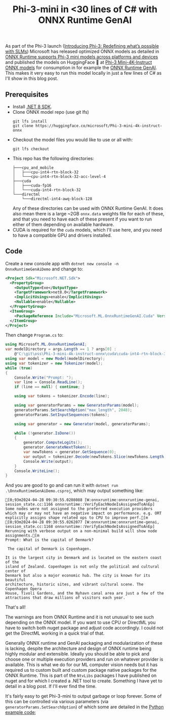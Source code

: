 ﻿---
layout: post
title: Phi-3-mini in <30 lines of C# with ONNX Runtime GenAI
---
As part of the Phi-3 launch ([Introducing Phi-3: Redefining what’s possible with
SLMs](https://azure.microsoft.com/en-us/blog/introducing-phi-3-redefining-whats-possible-with-slms/))
Microsoft has released optimized ONNX models as detailed in [ONNX Runtime
supports Phi-3 mini models across platforms and
devices](https://onnxruntime.ai/blogs/accelerating-phi-3) and published the
models on HuggingFace 🤗 at [Phi-3 Mini-4K-Instruct ONNX
models](https://huggingface.co/microsoft/Phi-3-mini-4k-instruct-onnx) for
consumption in for example the [ONNX Runtime
GenAI](https://github.com/microsoft/onnxruntime-genai). This makes it very easy
to run this model locally in just a few lines of C# as I'll show in this blog
post. 

## Prerequisites
 * Install [.NET 8 SDK](https://dotnet.microsoft.com/en-us/download/dotnet/8.0).
 * Clone ONNX model repo (use git lfs)
   ```
   git lfs install
   git clone https://huggingface.co/microsoft/Phi-3-mini-4k-instruct-onnx
   ```
 * Checkout the model files you would like to use or all with:
   ```
   git lfs checkout
   ```
 * This repo has the following directories:
   ```
   ├───cpu_and_mobile
   │   ├───cpu-int4-rtn-block-32
   │   └───cpu-int4-rtn-block-32-acc-level-4
   ├───cuda
   │   ├───cuda-fp16
   │   └───cuda-int4-rtn-block-32
   └───directml
       └───directml-int4-awq-block-128
   ```
   Any of these directories can be used with ONNX Runtime GenAI. It does also
   mean there is a large ~2GB `onnx.data` weights file for each of these, and
   that you need to have each of these present if you want to run either of them
   depending on available hardware.
 * CUDA is required for the `cuda` models, which I'll use here, and you need to
   have a compatible GPU and drivers installed.

## Code
Create a new console app with `dotnet new console -n OnnxRuntimeGenAiDemo` and change to:
```xml
<Project Sdk="Microsoft.NET.Sdk">
  <PropertyGroup>
    <OutputType>Exe</OutputType>
    <TargetFramework>net8.0</TargetFramework>
    <ImplicitUsings>enable</ImplicitUsings>
    <Nullable>enable</Nullable>
  </PropertyGroup>
  <ItemGroup>
    <PackageReference Include="Microsoft.ML.OnnxRuntimeGenAI.Cuda" Version="0.2.0-rc4" />
  </ItemGroup>
</Project>
```
Then change `Program.cs` to:
```csharp
using Microsoft.ML.OnnxRuntimeGenAI;
var modelDirectory = args.Length == 1 ? args[0] :
    @"C:\git\oss\Phi-3-mini-4k-instruct-onnx\cuda\cuda-int4-rtn-block-32";
using var model = new Model(modelDirectory);
using var tokenizer = new Tokenizer(model);
while (true)
{
    Console.Write("Prompt: ");
    var line = Console.ReadLine();
    if (line == null) { continue; }

    using var tokens = tokenizer.Encode(line);

    using var generatorParams = new GeneratorParams(model);
    generatorParams.SetSearchOption("max_length", 2048);
    generatorParams.SetInputSequences(tokens);

    using var generator = new Generator(model, generatorParams);

    while (!generator.IsDone())
    {
        generator.ComputeLogits();
        generator.GenerateNextToken();
        var newTokens = generator.GetSequence(0);
        var output = tokenizer.Decode(newTokens.Slice(newTokens.Length - 1, 1));
        Console.Write(output);
    }
    Console.WriteLine();
}
```
And you are good to go and can run it with `dotnet run
.\OnnxRuntimeGenAiDemo.csproj`, which may output something like:
```
[0;93m2024-04-28 09:30:55.0208088 [W:onnxruntime:onnxruntime-genai, session_state.cc:1166 onnxruntime::VerifyEachNodeIsAssignedToAnEp] Some nodes were not assigned to the preferred execution providers which may or may not have an negative impact on performance. e.g. ORT explicitly assigns shape related ops to CPU to improve perf.[m
[0;93m2024-04-28 09:30:55.0262077 [W:onnxruntime:onnxruntime-genai, session_state.cc:1168 onnxruntime::VerifyEachNodeIsAssignedToAnEp] Rerunning with verbose output on a non-minimal build will show node assignments.[m
Prompt: What is the capital of Denmark?

 The capital of Denmark is Copenhagen.

It is the largest city in Denmark and is located on the eastern coast of the
island of Zealand. Copenhagen is not only the political and cultural center of
Denmark but also a major economic hub. The city is known for its beautiful
architecture, historic sites, and vibrant cultural scene. The Copenhagen Opera
House, Tivoli Gardens, and the Nyhavn canal area are just a few of the
attractions that draw millions of visitors each year.
```
That's all!

The warnings are from ONNX Runtime and it is not unusual to see such depending
on the ONNX model. If you want to use CPU or DirectML you have to switch both
nuget package and adjust code accordingly. I could not get the DirectML working
in a quick trial of that. 

Generally ONNX runtime and GenAI packaging and modularization of these is
lacking, despite the architecture and design of ONNX runtime being highly
modular and extensible. Ideally you should be able to pick and choose one or
multiple execution providers and run on whatever provider is available. This is
what we do for our ML computer vision needs but it has required us to custom
built and custom package native packages for the ONNX Runtime. This is part of
the `NtvLibs` packages I have published on nuget and for which I created a .NET
tool to create. Something I have yet to detail in a blog post. If I'll ever find
the time.

It's fairly easy to get Phi-3-mini to output garbage or loop forever. Some of
this can be controlled via various parameters (via
`generatorParams.SetSearchOption`) of which some are detailed in the [Python
example
code](https://github.com/microsoft/onnxruntime-genai/blob/main/examples/python/model-qa.py);